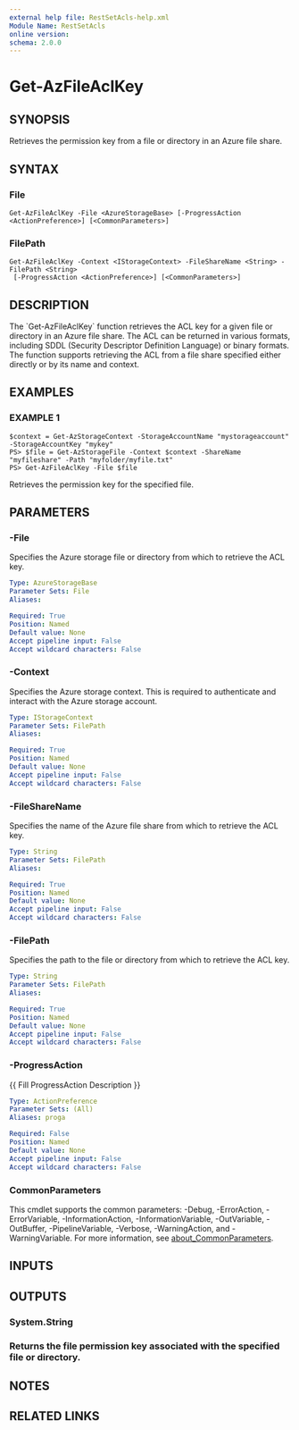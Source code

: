 ```yaml
---
external help file: RestSetAcls-help.xml
Module Name: RestSetAcls
online version:
schema: 2.0.0
---
```


# Get-AzFileAclKey

## SYNOPSIS
Retrieves the permission key from a file or directory in an Azure file share.

## SYNTAX

### File
```
Get-AzFileAclKey -File <AzureStorageBase> [-ProgressAction <ActionPreference>] [<CommonParameters>]
```

### FilePath
```
Get-AzFileAclKey -Context <IStorageContext> -FileShareName <String> -FilePath <String>
 [-ProgressAction <ActionPreference>] [<CommonParameters>]
```

## DESCRIPTION
The \`Get-AzFileAclKey\` function retrieves the ACL key for a given file or directory in an Azure file share. 
The ACL can be returned in various formats, including SDDL (Security Descriptor Definition Language) 
or binary formats.
The function supports retrieving the ACL from a file share specified either 
directly or by its name and context.

## EXAMPLES

### EXAMPLE 1
```
$context = Get-AzStorageContext -StorageAccountName "mystorageaccount" -StorageAccountKey "mykey"
PS> $file = Get-AzStorageFile -Context $context -ShareName "myfileshare" -Path "myfolder/myfile.txt"
PS> Get-AzFileAclKey -File $file
```

Retrieves the permission key for the specified file.

## PARAMETERS

### -File
Specifies the Azure storage file or directory from which to retrieve the ACL key.

```yaml
Type: AzureStorageBase
Parameter Sets: File
Aliases:

Required: True
Position: Named
Default value: None
Accept pipeline input: False
Accept wildcard characters: False
```

### -Context
Specifies the Azure storage context.
This is required to authenticate and interact with the Azure storage account.

```yaml
Type: IStorageContext
Parameter Sets: FilePath
Aliases:

Required: True
Position: Named
Default value: None
Accept pipeline input: False
Accept wildcard characters: False
```

### -FileShareName
Specifies the name of the Azure file share from which to retrieve the ACL key.

```yaml
Type: String
Parameter Sets: FilePath
Aliases:

Required: True
Position: Named
Default value: None
Accept pipeline input: False
Accept wildcard characters: False
```

### -FilePath
Specifies the path to the file or directory from which to retrieve the ACL key.

```yaml
Type: String
Parameter Sets: FilePath
Aliases:

Required: True
Position: Named
Default value: None
Accept pipeline input: False
Accept wildcard characters: False
```

### -ProgressAction
{{ Fill ProgressAction Description }}

```yaml
Type: ActionPreference
Parameter Sets: (All)
Aliases: proga

Required: False
Position: Named
Default value: None
Accept pipeline input: False
Accept wildcard characters: False
```

### CommonParameters
This cmdlet supports the common parameters: -Debug, -ErrorAction, -ErrorVariable, -InformationAction, -InformationVariable, -OutVariable, -OutBuffer, -PipelineVariable, -Verbose, -WarningAction, and -WarningVariable. For more information, see [about_CommonParameters](http://go.microsoft.com/fwlink/?LinkID=113216).

## INPUTS

## OUTPUTS

### System.String
### Returns the file permission key associated with the specified file or directory.
## NOTES

## RELATED LINKS
